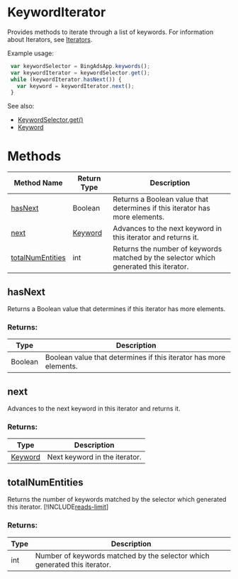 # KeywordIterator
Provides methods to iterate through a list of keywords. For information about Iterators, see [Iterators](../concepts/iterators).

Example usage:
```javascript
 var keywordSelector = BingAdsApp.keywords();
 var keywordIterator = keywordSelector.get();
 while (keywordIterator.hasNext()) {
   var keyword = keywordIterator.next();
 }
```

See also:

- [KeywordSelector.get()](./KeywordSelector#get)
- [Keyword](./Keyword)


# Methods
|Method Name|Return Type|Description|
|-|-|-
[hasNext](#hasnext)|Boolean|Returns a Boolean value that determines if this iterator has more elements.
[next](#next)|[Keyword](./Keyword)|Advances to the next keyword in this iterator and returns it.
[totalNumEntities](#totalnumentities)|int|Returns the number of keywords matched by the selector which generated this iterator.

## <a name="hasnext"></a>hasNext
Returns a Boolean value that determines if this iterator has more elements.

### Returns:
|Type|Description|
|-|-
Boolean|Boolean value that determines if this iterator has more elements.

## <a name="next"></a>next
Advances to the next keyword in this iterator and returns it.

### Returns:
|Type|Description|
|-|-
[Keyword](./Keyword)|Next keyword in the iterator.

## <a name="totalnumentities"></a>totalNumEntities
Returns the number of keywords matched by the selector which generated this iterator. [!INCLUDE[reads-limit](./includes/reads-limit.md)]

### Returns:
|Type|Description|
|-|-
int|Number of keywords matched by the selector which generated this iterator.

